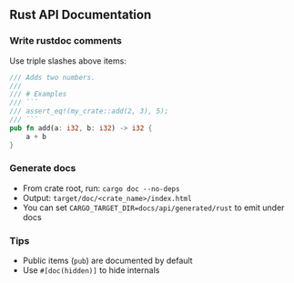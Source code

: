 ## Rust API Documentation

### Write rustdoc comments
Use triple slashes above items:
```rust
/// Adds two numbers.
///
/// # Examples
/// ```
/// assert_eq!(my_crate::add(2, 3), 5);
/// ```
pub fn add(a: i32, b: i32) -> i32 {
    a + b
}
```

### Generate docs
- From crate root, run: `cargo doc --no-deps`
- Output: `target/doc/<crate_name>/index.html`
- You can set `CARGO_TARGET_DIR=docs/api/generated/rust` to emit under docs

### Tips
- Public items (`pub`) are documented by default
- Use `#[doc(hidden)]` to hide internals